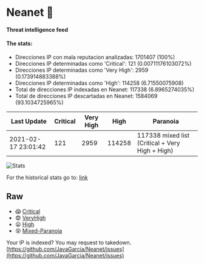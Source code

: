 # Neanet :hocho:
#### Threat intelligence feed
#### The stats:

- Direcciones IP con mala reputacion analizadas: 1701407 (100%)
- Direcciones IP determinadas como 'Critical':  121 (0.00711176103072%)
- Direcciones IP determinadas como 'Very High':  2959 (0.173914883388%)
- Direcciones IP determinadas como 'High':  114258 (6.71550075908)
- Total de direcciones IP indexadas en Neanet:  117338 (6.8965274035%)
- Total de direcciones IP descartadas en Neanet:  1584069 (93.1034725965%)

| Last Update | Critical | Very High | High | Paranoia |
| --- | --- | --- | --- | --- |
| 2021-02-17 23:01:42 | 121 | 2959 | 114258 | 117338 mixed list (Critical + Very High + High)|

![Stats](https://docs.google.com/spreadsheets/d/e/2PACX-1vSnaNMIXVabIpDJjufMlzH7poXnshF3mgd8Is1g9ytUEzVsP5my4Trn8f-xkoLLQ38xpL3HtmUexLo6/pubchart?oid=501124687&format=image)

For the historical stats go to: [link](/stats.csv)
## Raw
- :scream: [Critical](https://raw.githubusercontent.com/JavaGarcia/Neanet/master/blacklists/neanet_critical.txt)
- :fearful: [VeryHigh](https://raw.githubusercontent.com/JavaGarcia/Neanet/master/blacklists/neanet_veryHigh.txtt)
- :frowning: [High](https://raw.githubusercontent.com/JavaGarcia/Neanet/master/blacklists/neanet_high.txt)
- :dizzy_face: [Mixed-Paranoia](https://raw.githubusercontent.com/JavaGarcia/Neanet/master/blacklists/neanet_all.txt)


Your IP is indexed? You may request to takedown. [https://github.com/JavaGarcia/Neanet/issues](https://github.com/JavaGarcia/Neanet/issues)















































































































































































































































































































































































































































































































































































































































































































































































































































































































































































































































































































































































































































































































































































































































































































































































































































































































































































































































































































































































































































































































































































































































































































































































































































































































































































































































































































































































































































































































































































































































































































































































































































































































































































































































































































































































































































































































































































































































































































































































































































































































































































































































































































































































































































